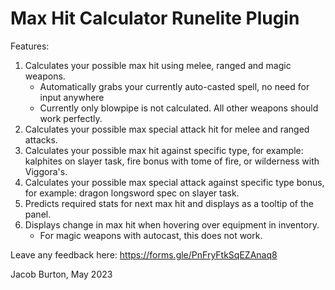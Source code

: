 # Max Hit Calculator Runelite Plugin

Features:
1. Calculates your possible max hit using melee, ranged and magic weapons.
   - Automatically grabs your currently auto-casted spell, no need for input anywhere
   - Currently only blowpipe is not calculated. All other weapons should work perfectly.
2. Calculates your possible max special attack hit for melee and ranged attacks.
3. Calculates your possible max hit against specific type, for example: kalphites on slayer task, fire bonus with tome of fire, or wilderness with Viggora's.
4. Calculates your possible max special attack against specific type bonus, for example: dragon longsword spec on slayer task.
5. Predicts required stats for next max hit and displays as a tooltip of the panel.
6. Displays change in max hit when hovering over equipment in inventory.
   - For magic weapons with autocast, this does not work.

Leave any feedback here: https://forms.gle/PnFryFtkSqEZAnaq8 <br>

Jacob Burton, May 2023 <br>
